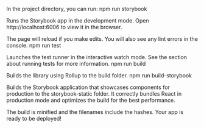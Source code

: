 In the project directory, you can run:
npm run storybook

Runs the Storybook app in the development mode.
Open http://localhost:6006 to view it in the browser.

The page will reload if you make edits.
You will also see any lint errors in the console.
npm run test

Launches the test runner in the interactive watch mode.
See the section about running tests for more information.
npm run build

Builds the library using Rollup to the build folder.
npm run build-storybook

Builds the Storybook application that showcases components for production to the storybook-static folder.
It correctly bundles React in production mode and optimizes the build for the best performance.

The build is minified and the filenames include the hashes.
Your app is ready to be deployed!
